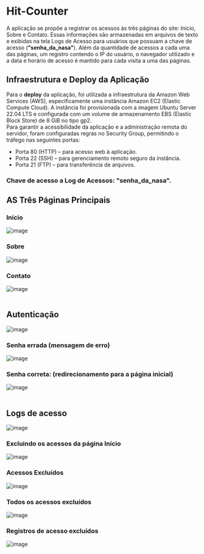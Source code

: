 # Hit-Counter
A aplicação se propõe a registrar os acessos às três páginas do site: Início, Sobre e Contato. Essas informações são armazenadas em arquivos de texto e exibidas na tela Logs de Acesso para usuários que possuam a chave de acesso (<strong>"senha_da_nasa"</strong>). Além da quantidade de acessos a cada uma das páginas, um registro contendo o IP do usuário, o navegador utilizado e a data e horário de acesso é mantido para cada visita a uma das páginas.

## Infraestrutura e Deploy da Aplicação 
Para o <strong>deploy</strong> da aplicação, foi utilizada a infraestrutura da Amazon Web Services (AWS), especificamente uma instância Amazon EC2 (Elastic Compute Cloud). A instância foi provisionada com a imagem Ubuntu Server 22.04 LTS e configurada com um volume de armazenamento EBS (Elastic Block Store) de 8 GiB no tipo gp2. <br/>
Para garantir a acessibilidade da aplicação e a administração remota do servidor, foram configuradas regras no Security Group, permitindo o tráfego nas seguintes portas:
<ul>
  <li>Porta 80 (HTTP) – para acesso web à aplicação.</li>
  <li>Porta 22 (SSH) – para gerenciamento remoto seguro da instância.</li>
  <li>Porta 21 (FTP) – para transferência de arquivos.</li>
</ul>

### Chave de acesso a Log de Acessos: <strong>"senha_da_nasa"</strong>.


## AS Três Páginas Principais
### Início
![image](https://github.com/user-attachments/assets/bdf94a2c-05b9-45b7-800f-5e4aa451fff3)

### Sobre
![image](https://github.com/user-attachments/assets/d00bf66d-99f4-4c3c-9fe8-8cafee2adb5d)

### Contato
![image](https://github.com/user-attachments/assets/e4cc7987-6e3a-4c45-88ba-789bb5ece6cf)
<br/>
<br/>

## Autenticação
![image](https://github.com/user-attachments/assets/9dbe07ad-6702-4364-83d2-4201382652b5)

### Senha errada (mensagem de erro)
![image](https://github.com/user-attachments/assets/f3c6db00-82f8-4539-89b9-ae03efcb986b)

### Senha correta: (redirecionamento para a página inicial)
![image](https://github.com/user-attachments/assets/1f00b483-d048-4d9c-9915-3f32db03bb1b)
<br/>
<br/>

## Logs de acesso
![image](https://github.com/user-attachments/assets/804fd56b-c343-443d-a8cf-a32cc8637794)

### Excluindo os acessos da página Início
![image](https://github.com/user-attachments/assets/ab8cfca4-1f0a-418e-b31b-bf54b9035c17)

### Acessos Excluídos
![image](https://github.com/user-attachments/assets/4ce93fd0-50f9-4c88-a246-8cb3a9e69ac1)

### Todos os acessos excluídos
![image](https://github.com/user-attachments/assets/6111ba3d-118d-4c72-bbdf-3407fbfefdc5)

### Registros de acesso excluídos
![image](https://github.com/user-attachments/assets/eedb59c3-65c2-49f4-8562-a4e9e16d5b4a)

